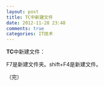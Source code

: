 ```yaml
---
layout: post
title: TC中新建文件
date: 2012-11-28 23:48
comments: true
categories: IT技术
---
```

**TC**中新建文件：

F7是新建文件夹。shift+F4是新建文件。

（完）

